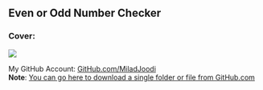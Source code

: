 ## Even or Odd Number Checker




### Cover:
![](https://s8.uupload.ir/files/even-or-odd-number-checker_b8l5.gif)

My GitHub Account: [GitHub.com/MiladJoodi](https://github.com/miladjoodi)  
**Note**: [You can go here to download a single folder or file from GitHub.com](https://minhaskamal.github.io/DownGit/#/home)
